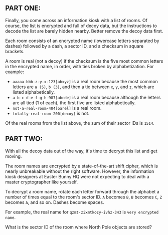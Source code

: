 ## PART ONE:
Finally, you come across an information kiosk with a list of rooms. Of course,
the list is encrypted and full of decoy data, but the instructions to decode
the list are barely hidden nearby. Better remove the decoy data first.

Each room consists of an encrypted name (lowercase letters separated by
dashes) followed by a dash, a sector ID, and a checksum in square brackets.

A room is real (not a decoy) if the checksum is the five most common letters
in the encrypted name, in order, with ties broken by alphabetization. For
example:

- `aaaaa-bbb-z-y-x-123[abxyz]` is a real room because the most common letters
  are `a (5)`, `b (3)`, and then a tie between `x`, `y`, and `z`, which are
  listed alphabetically.
- `a-b-c-d-e-f-g-h-987[abcde]` is a real room because although the letters
  are all tied (1 of each), the first five are listed alphabetically.
- `not-a-real-room-404[oarel]` is a real room.
- `totally-real-room-200[decoy]` is not.

Of the real rooms from the list above, the sum of their sector IDs is `1514`.

## PART TWO:
With all the decoy data out of the way, it's time to decrypt this list and get
moving.

The room names are encrypted by a state-of-the-art shift cipher, which is
nearly unbreakable without the right software. However, the information kiosk
designers at Easter Bunny HQ were not expecting to deal with a master
cryptographer like yourself.

To decrypt a room name, rotate each letter forward through the alphabet a
number of times equal to the room's sector ID. `A` becomes `B`, `B` becomes
`C`, `Z` becomes `A`, and so on. Dashes become spaces.

For example, the real name for `qzmt-zixmtkozy-ivhz-343` is `very encrypted
name`.

What is the sector ID of the room where North Pole objects are stored?